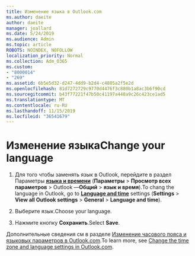 ```yaml
---
title: Изменение языка в Outlook.com
ms.author: daeite
author: daeite
manager: joallard
ms.date: 5/24/2019
ms.audience: Admin
ms.topic: article
ROBOTS: NOINDEX, NOFOLLOW
localization_priority: Normal
ms.collection: Adm_O365
ms.custom:
- "8000014"
- "269"
ms.assetid: 6b5e5d32-d247-4dd9-b2d4-c4805a2f5e2d
ms.openlocfilehash: 81d7272729c9770d4476f3c880b1a8ac3b6f90cd
ms.sourcegitcommit: b43f77221f47b50c41197a448a9c26c423ce1ad5
ms.translationtype: MT
ms.contentlocale: ru-RU
ms.lasthandoff: 11/15/2019
ms.locfileid: "36541679"
---
```

# <a name="change-your-language"></a><span data-ttu-id="c2f90-102">Изменение языка</span><span class="sxs-lookup"><span data-stu-id="c2f90-102">Change your language</span></span>

1. <span data-ttu-id="c2f90-103">Для того чтобы заменять язык в Outlook, перейдите в раздел Параметры [**языка и времени**](https://outlook.live.com/mail/options/general/timeAndLanguage/regional) (**Параметры** \> **Просмотр всех параметров** > Outlook —**Общий** > **язык и время**).</span><span class="sxs-lookup"><span data-stu-id="c2f90-103">To chang the language in Outlook, go to [**Language and time**](https://outlook.live.com/mail/options/general/timeAndLanguage/regional) settings (**Settings** \> **View all Outlook settings** > **General** > **Language and time**).</span></span>

2. <span data-ttu-id="c2f90-104">Выберите язык.</span><span class="sxs-lookup"><span data-stu-id="c2f90-104">Choose your language.</span></span>

3. <span data-ttu-id="c2f90-105">Нажмите кнопку **Сохранить**.</span><span class="sxs-lookup"><span data-stu-id="c2f90-105">Select **Save**.</span></span>

<span data-ttu-id="c2f90-106">Дополнительные сведения см в разделе [Изменение часового пояса и языковых параметров в Outlook.com](https://go.microsoft.com/fwlink/p/?linkid=873132).</span><span class="sxs-lookup"><span data-stu-id="c2f90-106">To learn more, see [Change the time zone and language settings in Outlook.com](https://go.microsoft.com/fwlink/p/?linkid=873132).</span></span>